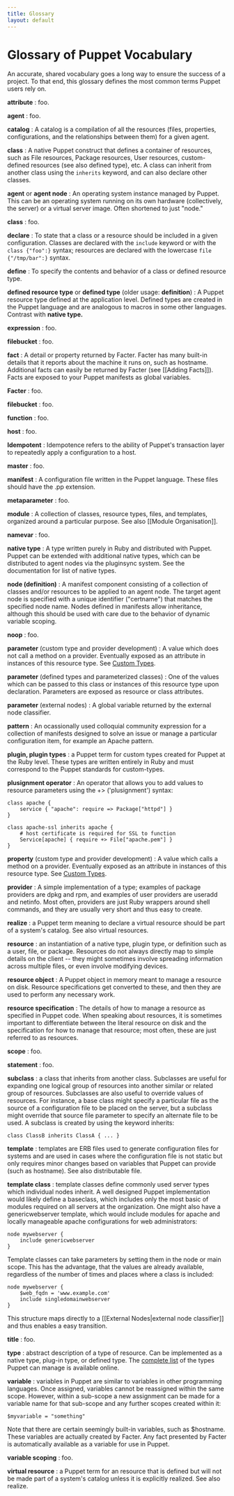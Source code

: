 ```yaml
---
title: Glossary
layout: default
---
```


# Glossary of Puppet Vocabulary

An accurate, shared vocabulary goes a long way to ensure the success of a project. To that end, this glossary defines the most common terms Puppet users rely on.

**attribute**
:   foo.

**agent**
:   foo.

**catalog**
:   A catalog is a compilation of all the resources (files, properties, configurations, and the relationships between them) for a given agent.

**class**
:   A native Puppet construct that defines a container of resources, such as File resources, Package resources, User resources, custom-defined resources (see also defined type), etc. A class can inherit from another class using the `inherits` keyword, and can also declare other classes.

**agent** or **agent node**
:   An operating system instance managed by Puppet. This can be an operating system running on its own hardware (collectively, the server) or a virtual server image. Often shortened to just "node."

**class**
:   foo. 

**declare**
:   To state that a class or a resource should be included in a given configuration. Classes are declared with the `include` keyword or with the `class {"foo":}` syntax; resources are declared with the lowercase `file {"/tmp/bar":}` syntax.

**define**
:   To specify the contents and behavior of a class or defined resource type. 

**defined resource type** or **defined type** (older usage: **definition**)
:   A Puppet resource type defined at the application level. Defined types are created in the Puppet language and are analogous to macros in some other languages. Contrast with **native type.**

**expression**
:   foo. 

**filebucket**
:   foo. 

**fact**
:   A detail or property returned by Facter. Facter has many built-in details that it reports about the machine it runs on, such as hostname. Additional facts can easily be returned by Facter (see [[Adding Facts]]). Facts are exposed to your Puppet manifests as global variables. 

**Facter**
:   foo. 

**filebucket**
:   foo. 

**function**
:   foo.

**host**
:   foo. 

**Idempotent**
:   Idempotence refers to the ability of Puppet's transaction layer to repeatedly apply a configuration to a host. 

**master**
:   foo.

**manifest**
:   A configuration file written in the Puppet language. These files should have the .pp extension.

**metaparameter**
:   foo.

**module**
:   A collection of classes, resource types, files, and templates, organized around a particular purpose. See also [[Module Organisation]].

**namevar**
:   foo. 

**native type**
:   A type written purely in Ruby and distributed with Puppet. Puppet can be extended with additional native types, which can be distributed to agent nodes via the pluginsync system. See the documentation for list of native types.


**node (definition)**
:   A manifest component consisting of a collection of classes and/or resources to be applied to an agent node. The target agent node is specified with a unique identifier ("certname") that matches the specified node name. Nodes defined in manifests allow inheritance, although this should be used with care due to the behavior of dynamic variable scoping. 

**noop**
:   foo.

**parameter** (custom type and provider development)
:   A value which does not call a method on a provider. Eventually exposed as an attribute in instances of this resource type. See [Custom Types](http://docs.puppetlabs.com/guides/custom_types.html).

**parameter** (defined types and parameterized classes)
:   One of the values which can be passed to this class or instances of this resource type upon declaration. Parameters are exposed as resource or class attributes. 

**parameter** (external nodes)
: A global variable returned by the external node classifier.

**pattern**
:   An ocassionally used colloquial community expression for a collection of manifests designed to solve an issue or manage a particular configuration item, for example an Apache pattern.

**plugin, plugin types**
:   a Puppet term for custom types created for Puppet at the Ruby level. These types are written entirely in Ruby and must correspond to the Puppet standards for custom-types.

**plusignment operator**
:   An operator that allows you to add values to resource parameters using the +> ('plusignment') syntax:

    class apache {
        service { "apache": require => Package["httpd"] }
    }
        
    class apache-ssl inherits apache {
        # host certificate is required for SSL to function
        Service[apache] { require +> File["apache.pem"] }
    }

**property** (custom type and provider development)
:   A value which calls a method on a provider. Eventually exposed as an attribute in instances of this resource type. See [Custom Types](http://docs.puppetlabs.com/guides/custom_types.html).

**provider**
:   A simple implementation of a type; examples of package providers are dpkg and rpm, and examples of user providers are useradd and netinfo. Most often, providers are just Ruby wrappers around shell commands, and they are usually very short and thus easy to create.

**realize**
:   a Puppet term meaning to declare a virtual resource should be part of a system's catalog. See also virtual resources.

**resource**
:   an instantiation of a native type, plugin type, or definition such as a user, file, or package. Resources do not always directly map to simple details on the client -- they might sometimes involve spreading information across multiple files, or even involve modifying devices.

**resource object**
:   A Puppet object in memory meant to manage a resource on disk. Resource specifications get converted to these, and then they are used to perform any necessary work.

**resource specification**
:   The details of how to manage a resource as specified in Puppet code. When speaking about resources, it is sometimes important to differentiate between the literal resource on disk and the specification for how to manage that resource; most often, these are just referred to as resources.

**scope**
:   foo.

**statement**
:   foo. 

**subclass**
:   a class that inherits from another class. Subclasses are useful for expanding one logical group of resources into another similar or related group of resources. Subclasses are also useful to override values of resources. For instance, a base class might specify a particular file as the source of a configuration file to be placed on the server, but a subclass might override that source file parameter to specify an alternate file to be used. A subclass is created by using the keyword inherits:

    class ClassB inherits ClassA { ... }

**template**
:   templates are ERB files used to generate configuration files for systems and are used in cases where the configuration file is not static but only requires minor changes based on variables that Puppet can provide (such as hostname). See also distributable file.

**template class**
:   template classes define commonly used server types which individual nodes inherit. A well designed Puppet implementation would likely define a baseclass, which includes only the most basic of modules required on all servers at the organization. One might also have a genericwebserver template, which would include modules for apache and locally manageable apache configurations for web administrators:

    node mywebserver {
        include genericwebserver
    }

Template classes can take parameters by setting them in the node or main scope. This has the advantage, that the values are already available, regardless of the number of times and places where a class is included:

    node mywebserver {
        $web_fqdn = 'www.example.com'
        include singledomainwebserver
    }

This structure maps directly to a [[External Nodes|external node classifier]] and thus enables a easy transition.

**title**
:   foo. 

**type**
:   abstract description of a type of resource. Can be implemented as a native type, plug-in type, or defined type. The [complete list](http://docs.puppetlabs.com/references/stable/type.html) of the types Puppet can manage is available online.

**variable**
:   variables in Puppet are similar to variables in other programming languages. Once assigned, variables cannot be reassigned within the same scope. However, within a sub-scope a new assignment can be made for a variable name for that sub-scope and any further scopes created within it:

    $myvariable = "something"

Note that there are certain seemingly built-in variables, such as $hostname. These variables are actually created by Facter. Any fact presented by Facter is automatically available as a variable for use in Puppet.

**variable scoping**
:  foo.

**virtual resource**
:   a Puppet term for an resource that is defined but will not be made part of a system's catalog unless it is explicitly realized. See also realize.